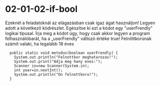 # 02-01-02-if-bool

Ezeknél a feladatoknál az elágazásban csak igaz ágat használjon!
Legyen adott a következő kódrészlet. Egészítse ki ezt a kódot egy "userFrendly" logikai típusal. Írja meg a kódot úgy, hogy csak akkor legyen a program felhasználóbarát, ha a „userFrendly” változó értéke true! Felnőttkorúnak számít valaki, ha legalább 18 éves
```
  public static void metodus(boolean userFrendly) {
    System.out.println("Felnottkor meghatarozas!");
    System.out.print("Adja meg hany eves:");
    Scanner in=new Scanner(System.in);
    int year=in.nextInt();
    System.out.println("On felnottkoru!");
  }
```

